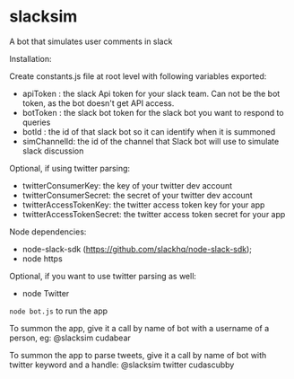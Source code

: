# slacksim
A bot that simulates user comments in slack

Installation:

Create constants.js file at root level with following variables exported:
* apiToken : the slack Api token for your slack team.  Can not be the bot token, as the bot doesn't get API access.
* botToken : the slack bot token for the slack bot you want to respond to queries
* botId : the id of that slack bot so it can identify when it is summoned
* simChannelId: the id of the channel that Slack bot will use to simulate slack discussion

Optional, if using twitter parsing:
* twitterConsumerKey: the key of your twitter dev account
* twitterConsumerSecret: the secret of your twitter dev account
* twitterAccessTokenKey: the twitter access token key for your app
* twitterAccessTokenSecret: the twitter access token secret for your app

Node dependencies:
* node-slack-sdk (https://github.com/slackhq/node-slack-sdk);
* node https

Optional, if you want to use twitter parsing as well:
* node Twitter

`node bot.js` to run the app

To summon the app, give it a call by name of bot with a username of a person, eg:
@slacksim cudabear

To summon the app to parse tweets, give it a call by name of bot with twitter keyword and a handle:
@slacksim twitter cudascubby